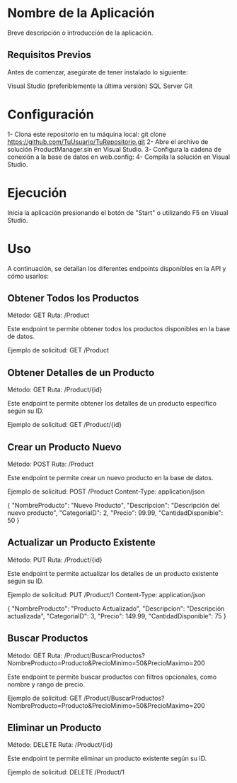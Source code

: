 # Nombre de la Aplicación
Breve descripción o introducción de la aplicación.

## Requisitos Previos
Antes de comenzar, asegúrate de tener instalado lo siguiente:

Visual Studio (preferiblemente la última versión)
SQL Server
Git

# Configuración
1- Clona este repositorio en tu máquina local: git clone https://github.com/TuUsuario/TuRepositorio.git
2- Abre el archivo de solución ProductManager.sln en Visual Studio.
3- Configura la cadena de conexión a la base de datos en web.config:
    <connectionStrings>
      <add name="ProductManagerContext" connectionString="Server=NAME-SERVER;Database=ProductManagerDB;Integrated Security=True" providerName="System.Data.SqlClient" />
    </connectionStrings>
4- Compila la solución en Visual Studio.

# Ejecución
Inicia la aplicación presionando el botón de "Start" o utilizando F5 en Visual Studio.

# Uso
A continuación, se detallan los diferentes endpoints disponibles en la API y cómo usarlos:

## Obtener Todos los Productos
Método: GET
Ruta: /Product

Este endpoint te permite obtener todos los productos disponibles en la base de datos.

Ejemplo de solicitud:
  GET /Product

## Obtener Detalles de un Producto
Método: GET
Ruta: /Product/{id}

Este endpoint te permite obtener los detalles de un producto específico según su ID.

Ejemplo de solicitud:
  GET /Product/{id}

## Crear un Producto Nuevo
Método: POST
Ruta: /Product

Este endpoint te permite crear un nuevo producto en la base de datos.

Ejemplo de solicitud:
  POST /Product
  Content-Type: application/json
  
  {
    "NombreProducto": "Nuevo Producto",
    "Descripcion": "Descripción del nuevo producto",
    "CategoriaID": 2,
    "Precio": 99.99,
    "CantidadDisponible": 50
  }

## Actualizar un Producto Existente
Método: PUT
Ruta: /Product/{id}

Este endpoint te permite actualizar los detalles de un producto existente según su ID.

Ejemplo de solicitud:
  PUT /Product/1
  Content-Type: application/json
  
  {
    "NombreProducto": "Producto Actualizado",
    "Descripcion": "Descripción actualizada",
    "CategoriaID": 3,
    "Precio": 149.99,
    "CantidadDisponible": 75
  }

## Buscar Productos
Método: GET
Ruta: /Product/BuscarProductos?NombreProducto=Producto&PrecioMinimo=50&PrecioMaximo=200

Este endpoint te permite buscar productos con filtros opcionales, como nombre y rango de precio.

Ejemplo de solicitud:
  GET /Product/BuscarProductos?NombreProducto=Producto&PrecioMinimo=50&PrecioMaximo=200

## Eliminar un Producto
Método: DELETE
Ruta: /Product/{id}

Este endpoint te permite eliminar un producto existente según su ID.

Ejemplo de solicitud:
  DELETE /Product/1
